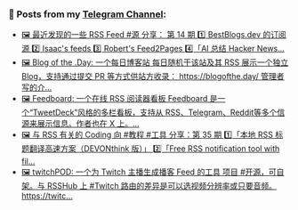 ### 📰 Posts from my [Telegram Channel](https://t.me/s/aboutrss):
<!-- BLOG-POST-LIST:START -->
- [🖼 最近发现的一些 RSS Feed #源 分享： 第 14 期 1️⃣ BestBlogs.dev 的订阅源 2️⃣ Isaac&#39;s feeds 3️⃣ Robert&#39;s Feed2Pages 4️⃣「AI 总结 Hacker News...](https://t.me/aboutrss/1459)
- [🖼 Blog of the .Day: 一个每日博客站 每日随机于该站及其 RSS 展示一个独立 Blog，支持通过提交 PR 等方式供站方收录： https://blogofthe.day/ 管理者写的介...](https://t.me/aboutrss/1458)
- [🖼 Feedboard: 一个在线 RSS 阅读器看板 Feedboard 是一个“TweetDeck”风格的多栏看板，支持从 RSS、Telegram、Reddit等多个信源来展示信息。作者也在 X 上。...](https://t.me/aboutrss/1457)
- [🖼 与 RSS 有关的 Coding 向 #教程 #工具 分享：第 35 期 1️⃣「本地 RSS 标题翻译高速方案（DEVONthink 版）」 2️⃣「Free RSS notification tool with fil...](https://t.me/aboutrss/1456)
- [🖼 twitchPOD: 一个为 Twitch 主播生成播客 Feed 的工具 项目 #开源，可自架。与 RSSHub 上 #Twitch 路由的差异是可以选视频分辨率或只要音频。 https://twitc...](https://t.me/aboutrss/1455)
<!-- BLOG-POST-LIST:END -->

<!--
**AboutRSS/AboutRSS** is a ✨ _special_ ✨ repository because its `README.md` (this file) appears on your GitHub profile.

Here are some ideas to get you started:

- 🔭 I’m currently working on ...
- 🌱 I’m currently learning ...
- 👯 I’m looking to collaborate on ...
- 🤔 I’m looking for help with ...
- 💬 Ask me about ...
- 📫 How to reach me: ...
- 😄 Pronouns: ...
- ⚡ Fun fact: ...
-->
